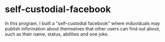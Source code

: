 # self-custodial-facebook

In this program, I built a "self-custodial facebook" where induviduals may publish information about themselves that other users can find out about, such as their name, status, abilities and one joke.
